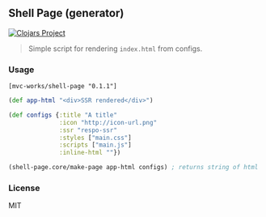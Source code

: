 
Shell Page (generator)
----

[![Clojars Project](https://img.shields.io/clojars/v/mvc-works/shell-page.svg)](https://clojars.org/mvc-works/shell-page)

> Simple script for rendering `index.html` from configs.

### Usage

```edn
[mvc-works/shell-page "0.1.1"]
```

```clojure
(def app-html "<div>SSR rendered</div>")

(def configs {:title "A title"
              :icon "http://icon-url.png"
              :ssr "respo-ssr"
              :styles ["main.css"]
              :scripts ["main.js"]
              :inline-html ""})

(shell-page.core/make-page app-html configs) ; returns string of html
```

### License

MIT

